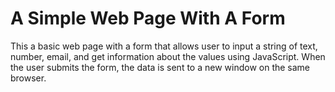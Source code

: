 # A Simple Web Page With A Form

This a basic web page with a form that allows user to input a string of text, number, email, and get information about the values using JavaScript. When the user submits the form, the data is sent to a new window on the same browser.
